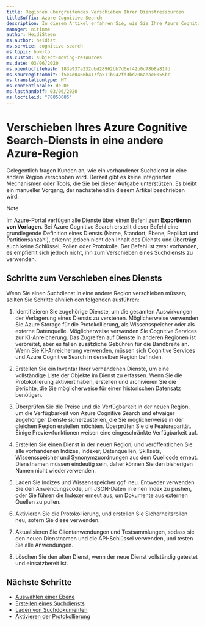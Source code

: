 ```yaml
---
title: Regionen übergreifendes Verschieben Ihrer Dienstressourcen
titleSuffix: Azure Cognitive Search
description: In diesem Artikel erfahren Sie, wie Sie Ihre Azure Cognitive Search-Ressourcen in der Azure-Cloud von einer Region in eine andere verschieben.
manager: nitinme
author: HeidiSteen
ms.author: heidist
ms.service: cognitive-search
ms.topic: how-to
ms.custom: subject-moving-resources
ms.date: 03/06/2020
ms.openlocfilehash: 183a937a232dbd28962bb7d6ef42b0d78b8a81fd
ms.sourcegitcommit: f5e4d0466b417fa511b942fd3bd206aeae0055bc
ms.translationtype: HT
ms.contentlocale: de-DE
ms.lasthandoff: 03/06/2020
ms.locfileid: "78850685"
---
```

# <a name="move-your-azure-cognitive-search-service-to-another-azure-region"></a>Verschieben Ihres Azure Cognitive Search-Diensts in eine andere Azure-Region

Gelegentlich fragen Kunden an, wie ein vorhandener Suchdienst in eine andere Region verschoben wird. Derzeit gibt es keine integrierten Mechanismen oder Tools, die Sie bei dieser Aufgabe unterstützen. Es bleibt ein manueller Vorgang, der nachstehend in diesem Artikel beschrieben wird.

> [!NOTE]
> Im Azure-Portal verfügen alle Dienste über einen Befehl zum **Exportieren von Vorlagen**. Bei Azure Cognitive Search erstellt dieser Befehl eine grundlegende Definition eines Diensts (Name, Standort, Ebene, Replikat und Partitionsanzahl), erkennt jedoch nicht den Inhalt des Diensts und überträgt auch keine Schlüssel, Rollen oder Protokolle. Der Befehl ist zwar vorhanden, es empfiehlt sich jedoch nicht, ihn zum Verschieben eines Suchdiensts zu verwenden.

## <a name="steps-for-moving-a-service"></a>Schritte zum Verschieben eines Diensts

Wenn Sie einen Suchdienst in eine andere Region verschieben müssen, sollten Sie Schritte ähnlich den folgenden ausführen:

1. Identifizieren Sie zugehörige Dienste, um die gesamten Auswirkungen der Verlagerung eines Diensts zu verstehen. Möglicherweise verwenden Sie Azure Storage für die Protokollierung, als Wissensspeicher oder als externe Datenquelle. Möglicherweise verwenden Sie Cognitive Services zur KI-Anreicherung. Das Zugreifen auf Dienste in anderen Regionen ist verbreitet, aber es fallen zusätzliche Gebühren für die Bandbreite an. Wenn Sie KI-Anreicherung verwenden, müssen sich Cognitive Services und Azure Cognitive Search in derselben Region befinden.

1. Erstellen Sie ein Inventar Ihrer vorhandenen Dienste, um eine vollständige Liste der Objekte im Dienst zu erfassen. Wenn Sie die Protokollierung aktiviert haben, erstellen und archivieren Sie die Berichte, die Sie möglicherweise für einen historischen Datensatz benötigen.

1. Überprüfen Sie die Preise und die Verfügbarkeit in der neuen Region, um die Verfügbarkeit von Azure Cognitive Search und etwaiger zugehöriger Dienste sicherzustellen, die Sie möglicherweise in der gleichen Region erstellen möchten. Überprüfen Sie die Featureparität. Einige Previewfunktionen weisen eine eingeschränkte Verfügbarkeit auf.

1. Erstellen Sie einen Dienst in der neuen Region, und veröffentlichen Sie alle vorhandenen Indizes, Indexer, Datenquellen, Skillsets, Wissensspeicher und Synonymzuordnungen aus dem Quellcode erneut. Dienstnamen müssen eindeutig sein, daher können Sie den bisherigen Namen nicht wiederverwenden.

1. Laden Sie Indizes und Wissensspeicher ggf. neu. Entweder verwenden Sie den Anwendungscode, um JSON-Daten in einen Index zu pushen, oder Sie führen die Indexer erneut aus, um Dokumente aus externen Quellen zu pullen. 

1. Aktivieren Sie die Protokollierung, und erstellen Sie Sicherheitsrollen neu, sofern Sie diese verwenden.

1. Aktualisieren Sie Clientanwendungen und Testsammlungen, sodass sie den neuen Dienstnamen und die API-Schlüssel verwenden, und testen Sie alle Anwendungen.

1. Löschen Sie den alten Dienst, wenn der neue Dienst vollständig getestet und einsatzbereit ist.

## <a name="next-steps"></a>Nächste Schritte

+ [Auswählen einer Ebene](search-sku-tier.md)
+ [Erstellen eines Suchdiensts](search-create-service-portal.md)
+ [Laden von Suchdokumenten](search-what-is-data-import.md)
+ [Aktivieren der Protokollierung](search-monitor-logs.md)


<!-- To move your Azure Cognitive Service account from one region to another, you will create an export template to move your subscription(s). After moving your subscription, you will need to move your data and recreate your service.

In this article, you'll learn how to:

> [!div class="checklist"]
> * Export a template.
> * Modify the template: adding the target region, search and storage account names.
> * Deploy the template to create the new search and storage accounts.
> * Verify your service status in the new region
> * Clean up resources in the source region.

## Prerequisites

- Ensure that the services and features that your account uses are supported in the target region.

- For preview features, ensure that your subscription is whitelisted for the target region. For more information about preview features, see [knowledge stores](https://docs.microsoft.com/azure/search/knowledge-store-concept-intro), [incremental enrichment](https://docs.microsoft.com/azure/search/cognitive-search-incremental-indexing-conceptual), and [private endpoint](https://docs.microsoft.com/azure/search/service-create-private-endpoint).

## Assessment and planning

When you move your search service to the new region, you will need to [move your data to the new storage service](https://docs.microsoft.com/azure/storage/common/storage-account-move?tabs=azure-portal#configure-the-new-storage-account) and then rebuild your indexes, skillsets and knowledge stores. You should record current settings and copy json files to make the rebuilding of your service easier and faster.

## Moving your search service's resources

To start you will export and then modify a Resource Manager template.

### Export a template

1. Sign in to the [Azure portal](https://portal.azure.com).

2. Go to your Resource Group page.

> [!div class="mx-imgBorder"]
> ![Resource Group page example](./media/search-move-resource/export-template-sample.png)

3. Select **All resources**.

3. In the left hand navigation menu select **Export template**.

4. Choose **Download** in the **Export template** page.

5. Locate the .zip file that you downloaded from the portal, and unzip that file to a folder of your choice.

The zip file contains the .json files that comprise the template and scripts to deploy the template.

### Modify the template

You will modify the template by changing the search and storage account names and regions. The names must follow the rules for each service and region naming conventions. 

To obtain region location codes, see [Azure Locations](https://azure.microsoft.com/global-infrastructure/locations/).  The code for a region is the region name with no spaces, **Central US** = **centralus**.

1. In the Azure portal, select **Create a resource**.

2. In **Search the Marketplace**, type **template deployment**, and then press **ENTER**.

3. Select **Template deployment**.

4. Select **Create**.

5. Select **Build your own template in the editor**.

6. Select **Load file**, and then follow the instructions to load the **template.json** file that you downloaded and unzipped in the previous section.

7. In the **template.json** file, name the target search and storage accounts by setting the default value of the search and storage account names. 

8. Edit the **location** property in the **template.json** file to the target region for both your search and storage services. This example sets the target region to `centralus`.

```json
},
    "variables": {},
    "resources": [
        {
            "type": "Microsoft.Search/searchServices",
            "apiVersion": "2015-08-19",
            "name": "[parameters('searchServices_target_region_search_name')]",
            "location": "centralus",
            "sku": {
                "name": "standard"
            },
            "properties": {
                "replicaCount": 1,
                "partitionCount": 1,
                "hostingMode": "Default"
            }
        },
        {
            "type": "Microsoft.Storage/storageAccounts",
            "apiVersion": "2019-06-01",
            "name": "[parameters('storageAccounts_tagetstorageregion_name')]",
            "location": "centralus",
            "sku": {
                "name": "Standard_RAGRS",
                "tier": "Standard"
            },
```

### Deploy the template

1. Save the **template.json** file.

2. Enter or select the property values:

- **Subscription**: Select an Azure subscription.

- **Resource group**: Select **Create new** and give the resource group a name.

- **Location**: Select an Azure location.

3. Click the **I agree to the terms and conditions stated above** checkbox, and then click the **Select Purchase** button.

## Verifying your services' status in new region

To verify the move, open the new resource group and your services will be listed with the new region.

To move your data from your source region to the target region, please see this article's guidelines for [moving your data to the new storage account](https://docs.microsoft.com/azure/storage/common/storage-account-move?tabs=azure-portal#move-data-to-the-new-storage-account).

## Clean up resources in your original region

To commit the changes and complete the move of your service account, delete the source service account.

## Next steps

[Create an index](https://docs.microsoft.com/azure/search/search-get-started-portal)

[Create a skillset](https://docs.microsoft.com/azure/search/cognitive-search-quickstart-blob)

[Create a knowledge store](https://docs.microsoft.com/azure/search/knowledge-store-create-portal) -->